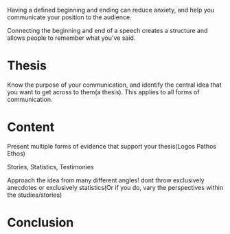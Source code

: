 Having a defined beginning and ending can reduce anxiety, and help you communicate your position to the audience. 

Connecting the beginning and end of a speech creates a structure and allows people to remember what you've said. 

# Thesis
Know the purpose of your communication, and identify the central idea that you want to get across to them(a thesis). This applies to all forms of communication. 

# Content
Present multiple forms of evidence that support your thesis(Logos Pathos Ethos)

Stories, Statistics, Testimonies

Approach the idea from many different angles! dont throw exclusively anecdotes or exclusively statistics(Or if you do, vary the perspectives within the studies/stories)





# Conclusion




